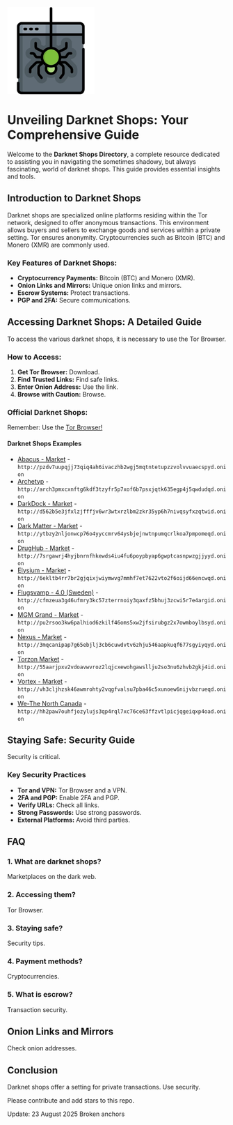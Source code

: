 <img src="/input/line.webp" width="200">

# Unveiling Darknet Shops: Your Comprehensive Guide

Welcome to the **Darknet Shops Directory**, a complete resource dedicated to assisting you in navigating the sometimes shadowy, but always fascinating, world of darknet shops. This guide provides essential insights and tools.

## Introduction to Darknet Shops

Darknet shops are specialized online platforms residing within the Tor network, designed to offer anonymous transactions. This environment allows buyers and sellers to exchange goods and services within a private setting. Tor ensures anonymity. Cryptocurrencies such as Bitcoin (BTC) and Monero (XMR) are commonly used.

### Key Features of Darknet Shops:
*   **Cryptocurrency Payments:** Bitcoin (BTC) and Monero (XMR).
*   **Onion Links and Mirrors:** Unique onion links and mirrors.
*   **Escrow Systems:** Protect transactions.
*   **PGP and 2FA:** Secure communications.

## Accessing Darknet Shops: A Detailed Guide

To access the various darknet shops, it is necessary to use the Tor Browser.

### How to Access:
1.  **Get Tor Browser:** Download.
2.  **Find Trusted Links:** Find safe links.
3.  **Enter Onion Address:** Use the link.
4.  **Browse with Caution:** Browse.

### Official Darknet Shops:

Remember: Use the [Tor Browser!](https://www.torproject.org/download/)

#### Darknet Shops Examples

*   [Abacus - Market](http://pzdv7uupqjj73qiq4ah6ivaczhb2wgj5mqtntetupzzvolvvuaecspyd.onion) - `http://pzdv7uupqjj73qiq4ah6ivaczhb2wgj5mqtntetupzzvolvvuaecspyd.onion`
*   [Archetyp](@archetyp) - `http://arch3pmxcxnftg6kdf3tzyfr5p7xof6b7psxjqtk635egp4j5qwdudqd.onion`
*   [DarkDock - Market](http://d562b5e3jfxlzjfffjv6wr3wtxrzlbm2zkr35yp6h7nivqsyfxzqtwid.onion) - `http://d562b5e3jfxlzjfffjv6wr3wtxrzlbm2zkr35yp6h7nivqsyfxzqtwid.onion`
*   [Dark Matter - Market](http://ytbzy2nljonwcp76o4yyccmrv64ysbjejnwtnpumqcrlkoa7pmpomeqd.onion) - `http://ytbzy2nljonwcp76o4yyccmrv64ysbjejnwtnpumqcrlkoa7pmpomeqd.onion`
*   [DrugHub - Market](http://7srgawrj4hyjbnrnfhkewds4iu4fu6poypbyap6gwptcasnpwzgjjyyd.onion) - `http://7srgawrj4hyjbnrnfhkewds4iu4fu6poypbyap6gwptcasnpwzgjjyyd.onion`
*   [Elysium - Market](http://6ekltb4rr7br2gjqixjwiymwvg7mmhf7et7622vto2f6oijd66encwqd.onion) - `http://6ekltb4rr7br2gjqixjwiymwvg7mmhf7et7622vto2f6oijd66encwqd.onion`
*   [Flugsvamp - 4.0 (Sweden)](http://cfmzeua3g46ufmry3kc57zterrnoiy3qaxfz5bhuj3zcwi5r7e4argid.onion) - `http://cfmzeua3g46ufmry3kc57zterrnoiy3qaxfz5bhuj3zcwi5r7e4argid.onion`
*   [MGM Grand - Market](http://pu2rsoo3kw6palhiod6zkilf46oms5xw2jfsirubgz2x7owmboylbsyd.onion) - `http://pu2rsoo3kw6palhiod6zkilf46oms5xw2jfsirubgz2x7owmboylbsyd.onion`
*   [Nexus - Market](http://3mqcanipap7g65ebjlj3cb6cuwdvtv6zhju546aapkuqf677sgyiyqyd.onion) - `http://3mqcanipap7g65ebjlj3cb6cuwdvtv6zhju546aapkuqf677sgyiyqyd.onion`
*   [Torzon Market](http://55aarjpxv2vdoavwvroz2lqjcxewohgawsllju2so3nu6zhvb2gkj4id.onion) - `http://55aarjpxv2vdoavwvroz2lqjcxewohgawsllju2so3nu6zhvb2gkj4id.onion`
*   [Vortex - Market](http://vh3cljhzsk46awmrohty2vqgfvalsu7pba46c5xunoew6nijvbzrueqd.onion) - `http://vh3cljhzsk46awmrohty2vqgfvalsu7pba46c5xunoew6nijvbzrueqd.onion`
*   [We-The North Canada](http://hh2paw7ouhfjozylujs3qp4rql7xc76ce63ffzvtlpicjqgeiqxp4oad.onion) - `http://hh2paw7ouhfjozylujs3qp4rql7xc76ce63ffzvtlpicjqgeiqxp4oad.onion`

## Staying Safe: Security Guide

Security is critical.

### Key Security Practices
*   **Tor and VPN:** Tor Browser and a VPN.
*   **2FA and PGP:** Enable 2FA and PGP.
*   **Verify URLs:** Check all links.
*   **Strong Passwords:** Use strong passwords.
*   **External Platforms:** Avoid third parties.

## FAQ

### 1. What are darknet shops?
Marketplaces on the dark web.

### 2. Accessing them?
Tor Browser.

### 3. Staying safe?
Security tips.

### 4. Payment methods?
Cryptocurrencies.

### 5. What is escrow?
Transaction security.

## Onion Links and Mirrors

Check onion addresses.

## Conclusion

Darknet shops offer a setting for private transactions. Use security.

Please contribute and add stars to this repo.





Update:  23 August 2025 Broken anchors